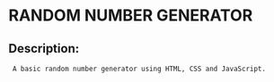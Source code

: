 # RANDOM NUMBER GENERATOR

## Description:
     A basic random number generator using HTML, CSS and JavaScript.
